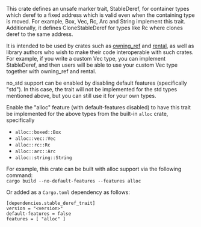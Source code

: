 This crate defines an unsafe marker trait, StableDeref, for container types which deref to a fixed address which is valid even when the containing type is moved. For example, Box, Vec, Rc, Arc and String implement this trait. Additionally, it defines CloneStableDeref for types like Rc where clones deref to the same address.

It is intended to be used by crates such as [owning_ref](https://crates.io/crates/owning_ref) and [rental](https://crates.io/crates/rental), as well as library authors who wish to make their code interoperable with such crates. For example, if you write a custom Vec type, you can implement StableDeref, and then users will be able to use your custom Vec type together with owning_ref and rental.

no_std support can be enabled by disabling default features (specifically "std"). In this case, the trait will not be implemented for the std types mentioned above, but you can still use it for your own types.

Enable the "alloc" feature (with default-features disabled) to have this trait be implemented for the above types from the built-in `alloc` crate, specifically
* `alloc::boxed::Box`
* `alloc::vec::Vec`
* `alloc::rc::Rc`
* `alloc::arc::Arc`
* `alloc::string::String`

For example, this crate can be built with alloc support via the following command:    
`cargo build --no-default-features --features alloc`

Or added as a `Cargo.toml` dependency as follows:
```
[dependencies.stable_deref_trait]
version = "<version>"
default-features = false
features = [ "alloc" ]
```
